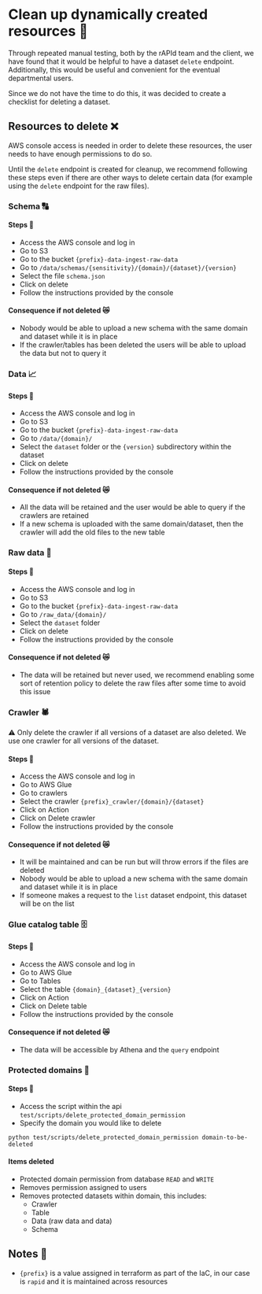 # Clean up dynamically created resources 🧹

Through repeated manual testing, both by the rAPId team and the client, we have found that it would be helpful to have a dataset `delete` endpoint. Additionally, this would be useful and convenient for the eventual departmental users.

Since we do not have the time to do this, it was decided to create a checklist for deleting a dataset.

## Resources to delete ❌

AWS console access is needed in order to delete these resources, the user needs to have enough permissions to do so.

Until the ```delete``` endpoint is created for cleanup, we recommend following these steps even if there are other ways to delete certain data (for example using the ```delete``` endpoint for the raw files).

### Schema 🔠

#### Steps 🚶‍

- Access the AWS console and log in
- Go to S3
- Go to the bucket `{prefix}-data-ingest-raw-data`
- Go to `/data/schemas/{sensitivity}/{domain}/{dataset}/{version}`
- Select the file `schema.json`
- Click on delete
- Follow the instructions provided by the console

#### Consequence if not deleted 😿

- Nobody would be able to upload a new schema with the same domain and dataset while it is in place
- If the crawler/tables has been deleted the users will be able to upload the data but not to query it

### Data 📈

#### Steps 🚶‍

- Access the AWS console and log in
- Go to S3
- Go to the bucket `{prefix}-data-ingest-raw-data`
- Go to `/data/{domain}/`
- Select the `dataset` folder or the `{version}` subdirectory within the dataset
- Click on delete
- Follow the instructions provided by the console

#### Consequence if not deleted 😿

- All the data will be retained and the user would be able to query if the crawlers are retained
- If a new schema is uploaded with the same domain/dataset, then the crawler will add the old files to the new table

### Raw data 🧾

#### Steps 🚶‍

- Access the AWS console and log in
- Go to S3
- Go to the bucket `{prefix}-data-ingest-raw-data`
- Go to `/raw_data/{domain}/`
- Select the `dataset` folder
- Click on delete
- Follow the instructions provided by the console

#### Consequence if not deleted 😿

- The data will be retained but never used, we recommend enabling some sort of retention policy to delete the raw files after some time to avoid this issue

### Crawler 🕷️

⚠️ Only delete the crawler if all versions of a dataset are also deleted. We use one crawler for all versions of the dataset.

#### Steps 🚶‍

- Access the AWS console and log in
- Go to AWS Glue
- Go to crawlers
- Select the crawler `{prefix}_crawler/{domain}/{dataset}`
- Click on Action
- Click on Delete crawler
- Follow the instructions provided by the console

#### Consequence if not deleted 😿

- It will be maintained and can be run but will throw errors if the files are deleted
- Nobody would be able to upload a new schema with the same domain and dataset while it is in place
- If someone makes a request to the `list` dataset endpoint, this dataset will be on the list

### Glue catalog table 🗄

#### Steps 🚶‍

- Access the AWS console and log in
- Go to AWS Glue
- Go to Tables
- Select the table `{domain}_{dataset}_{version}`
- Click on Action
- Click on Delete table
- Follow the instructions provided by the console

#### Consequence if not deleted 😿

- The data will be accessible by Athena and the `query` endpoint

### Protected domains 🥽

#### Steps 🚶‍

- Access the script within the api `test/scripts/delete_protected_domain_permission`
- Specify the domain you would like to delete

```commandline
python test/scripts/delete_protected_domain_permission domain-to-be-deleted
```

#### Items deleted

- Protected domain permission from database `READ` and `WRITE`
- Removes permission assigned to users
- Removes protected datasets within domain, this includes:
  - Crawler
  - Table
  - Data (raw data and data)
  - Schema

## Notes 📝

- `{prefix}` is a value assigned in terraform as part of the IaC, in our case is `rapid` and it is maintained across resources
